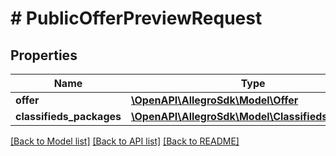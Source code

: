 # # PublicOfferPreviewRequest

## Properties

Name | Type | Description | Notes
------------ | ------------- | ------------- | -------------
**offer** | [**\OpenAPI\AllegroSdk\Model\Offer**](Offer.md) |  | [optional]
**classifieds_packages** | [**\OpenAPI\AllegroSdk\Model\ClassifiedsPackages**](ClassifiedsPackages.md) |  | [optional]

[[Back to Model list]](../../README.md#models) [[Back to API list]](../../README.md#endpoints) [[Back to README]](../../README.md)
